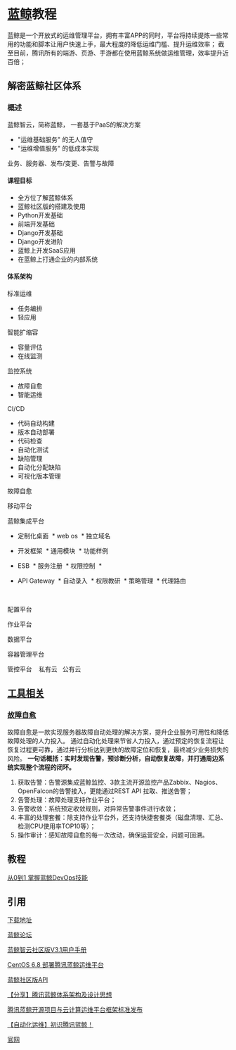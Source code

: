 # [蓝鲸](http://bk.tencent.com)教程

蓝鲸是一个开放式的运维管理平台，拥有丰富APP的同时，平台将持续提炼一些常用的功能和脚本让用户快速上手，最大程度的降低运维门槛、提升运维效率；
截至目前，腾讯所有的端游、页游、手游都在使用蓝鲸系统做运维管理，效率提升近百倍；


## 解密蓝鲸社区体系


### 概述

蓝鲸智云，简称蓝鲸， 一套基于PaaS的解决方案
* "运维基础服务" 的无人值守
* "运维增值服务" 的低成本实现

业务、服务器、发布/变更、告警与故障

#### 课程目标

* 全方位了解蓝鲸体系
* 蓝鲸社区版的搭建及使用
* Python开发基础
* 前端开发基础
* Django开发基础
* Django开发进阶
* 蓝鲸上开发SaaS应用
* 在蓝鲸上打通企业的内部系统

#### 体系架构


标准运维
* 任务编排
* 轻应用

智能扩缩容

* 容量评估
* 在线监测

监控系统 
* 故障自愈
* 智能运维

CI/CD
* 代码自动构建
* 版本自动部署
* 代码检查
* 自动化测试
* 缺陷管理
* 自动化分配缺陷
* 可视化版本管理


故障自愈 

移动平台



蓝鲸集成平台

* 定制化桌面 
  * web os
  * 独立域名
* 开发框架
  * 通用模块
  * 功能样例 
* ESB 
  * 服务注册
  * 权限控制
  * 

* API Gateway
  * 自动录入
  * 权限教研
  * 策略管理
  * 代理路由
  
   



配置平台 

作业平台 

数据平台 


容器管理平台


管控平台
    私有云   公有云



## [工具相关](http://bk.tencent.com/s-mart/market)

### [**故障自愈**](http://bk.tencent.com/s-mart/application/110/detail)

故障自愈是一款实现服务器故障自动处理的解决方案，提升企业服务可用性和降低故障处理的人力投入。
通过自动化处理来节省人力投入，通过预定的恢复流程让恢复过程更可靠，通过并行分析达到更快的故障定位和恢复，最终减少业务损失的风险。
**一句话概括：实时发现告警，预诊断分析，自动恢复故障，并打通周边系统实现整个流程的闭环。**

1. 获取告警：告警源集成蓝鲸监控、3款主流开源监控产品Zabbix、Nagios、OpenFalcon的告警接入，更能通过REST API 拉取、推送告警；
2. 告警处理：故障处理支持作业平台；
3. 告警收敛：系统预定收敛规则，对异常告警事件进行收敛；
4. 丰富的处理套餐：除支持作业平台外，还支持快捷套餐类（磁盘清理、汇总、检测CPU使用率TOP10等）；
5. 操作审计：感知故障自愈的每一次改动，确保运营安全，问题可回溯。




## 教程

[从0到1 掌握蓝鲸DevOps技能](https://ke.qq.com/course/187459#tuin=218e4713)






## 引用

[下载地址](http://bk.tencent.com/download/)

[蓝鲸论坛](http://bbs.bk.tencent.com/forum.php)

[蓝鲸智云社区版V3.1用户手册](http://bbs.bk.tencent.com/forum.php?mod=viewthread&tid=505&extra=page%3D1)

[CentOS 6.8 部署腾讯蓝鲸运维平台](http://www.linuxprobe.com/centos6-8-deploy-blueking-platform.html)

[蓝鲸社区版API](http://bk.tencent.com/document/bkapi)


[【分享】腾讯蓝鲸体系架构及设计思想](http://blog.csdn.net/liuxinsysu/article/details/51251587)

[腾讯蓝鲸开源项目与云计算运维平台框架标准发布](http://www.yunweipai.com/archives/24205.html)

[【自动化运维】初识腾讯蓝鲸！](http://blog.csdn.net/liuxinsysu/article/details/51247753)

[官网](http://bk.tencent.com)


